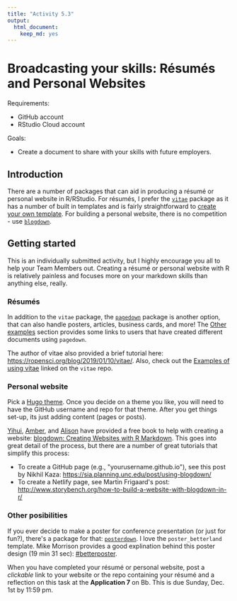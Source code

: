 ```yaml
---
title: "Activity 5.3"
output: 
  html_document: 
    keep_md: yes
---
```




# Broadcasting your skills: Résumés and Personal Websites

Requirements:

- GitHub account
- RStudio Cloud account

Goals:

- Create a document to share with your skills with future employers.

## Introduction

There are a number of packages that can aid in producing a résumé or personal website in R/RStudio.
For résumés, I prefer the [`vitae`](https://github.com/mitchelloharawild/vitae) package as it has a number of built in templates and is fairly straightforward to [create your own template](https://pkg.mitchelloharawild.com/vitae/articles/extending.html).
For building a personal website, there is no competition - use [`blogdown`](https://github.com/rstudio/blogdown).

## Getting started

This is an individually submitted activity, but I highly encourage you all to help your Team Members out.
Creating a résumé or personal website with R is relatively painless and focuses more on your markdown skills than anything else, really.

### Résumés

In addition to the `vitae` package, the [`pagedown`](https://github.com/rstudio/pagedown) package is another option, that can also handle posters, articles, business cards, and more!
The [Other examples](https://github.com/rstudio/pagedown#other-examples) section provides some links to users that have created different documents using `pagedown`.

The author of vitae also provided a brief tutorial here: https://ropensci.org/blog/2019/01/10/vitae/.
Also, check out the [Examples of using vitae](https://github.com/mitchelloharawild/vitae#examples-of-using-vitae) linked on the `vitae` repo.

### Personal website

Pick a [Hugo theme](https://themes.gohugo.io/).
Once you decide on a theme you like, you will need to have the GitHub username and repo for that theme.
After you get things set-up, its just adding content (pages or posts).

[Yihui](https://yihui.org/), [Amber](https://amber.rbind.io/), and [Alison](https://alison.rbind.io/) have provided a free book to help with creating a website: [blogdown: Creating Websites with R Markdown](https://bookdown.org/yihui/blogdown/).
This goes into great detail of the process, but there are a number of great tutorials that simplify this process:

- To create a GitHub page (e.g., "yourusername.github.io"), see this post by Nikhil Kaza: https://sia.planning.unc.edu/post/using-blogdown/
- To create a Netlify page, see Martin Frigaard's post: http://www.storybench.org/how-to-build-a-website-with-blogdown-in-r/

### Other posibilities

If you ever decide to make a poster for conference presentation (or just for fun?), there's a package for that: [`posterdown`](https://github.com/brentthorne/posterdown).
I love the `poster_betterland` template.
Mike Morrison provides a good explination behind this poster design (19 min 31 sec): [#betterposter](https://www.youtube.com/watch?v=1RwJbhkCA58).

When you have completed your résumé or personal website, post a *clickable* link to your website or the repo containing your résumé and a reflection on this task at the **Application 7** on Bb.
This is due Sunday, Dec. 1st by 11:59 pm.

